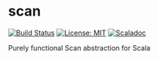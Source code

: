 # scan

[![Build Status](https://travis-ci.org/movio/scan.svg)](https://travis-ci.org/movio/scan) [![License: MIT](https://img.shields.io/badge/License-MIT-blue.svg)](https://opensource.org/licenses/MIT) [![Scaladoc](https://img.shields.io/badge/documentation-scaladoc-blue.svg)](https://movio.github.io/scan/latest/api/co/movio/scan)

Purely functional Scan abstraction for Scala
